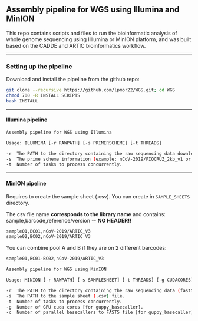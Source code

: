 ## Assembly pipeline for WGS using Illumina and MinION

This repo contains scripts and files to run the bioinformatic analysis of whole genome sequencing using Illlumina or MinION platform, and was built based on the CADDE and ARTIC bioinformatics workflow.

---

### Setting up the pipeline

Download and install the pipeline from the github repo:
```sh
git clone --recursive https://github.com/lpmor22/WGS.git; cd WGS
chmod 700 -R INSTALL SCRIPTS
bash INSTALL
```
---

#### Illumina pipeline

```sh
Assembly pipeline for WGS using Illumina

Usage: ILLUMINA [-r RAWPATH] [-s PRIMERSCHEME] [-t THREADS]

-r  The PATH to the directory containing the raw sequencing data downloaded from Illumina BaseSpace Sequence Hub (fastq.gz files).
-s  The prime scheme information (example: nCoV-2019/FIOCRUZ_2kb_v1 or nCoV-2019/ARTIC_V3)
-t  Number of tasks to process concurrently.
```

---

#### MinION pipeline

Requires to create the sample sheet (.csv). You can create in ``SAMPLE_SHEETS`` directory.
	
The csv file name **corresponds to the library name** and contains: sample,barcode,reference/version -- **NO HEADER!!**
```sh
sample01,BC01,nCoV-2019/ARTIC_V3
sample02,BC02,nCoV-2019/ARTIC_V3
```
	
You can combine pool A and B if they are on 2 different barcodes:
```sh
sample01,BC01-BC02,nCoV-2019/ARTIC_V3
```
	
```sh
Assembly pipeline for WGS using MinION

Usage: MINION [-r RAWPATH] [-s SAMPLESHEET] [-t THREADS] [-g CUDACORES] [-c NUMCALLERS]

-r  The PATH to the directory containing the raw sequencing data (fast5 files).
-s  The PATH to the sample sheet (.csv) file.
-t  Number of tasks to process concurrently.
-g  Number of GPU cuda cores [for guppy_basecaller].
-c  Number of parallel basecallers to FAST5 file [for guppy_basecaller].
```
